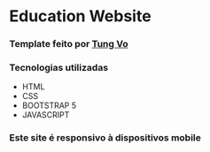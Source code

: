 # Education Website

### Template feito por <a href="https://www.behance.net/vctung" target="_blank">Tung Vo</a>

### Tecnologias utilizadas
<ul>
<li>HTML</li>
<li>CSS</li>
<li>BOOTSTRAP 5</li>
<li>JAVASCRIPT</li>
</ul>

### Este site é responsivo à dispositivos mobile
